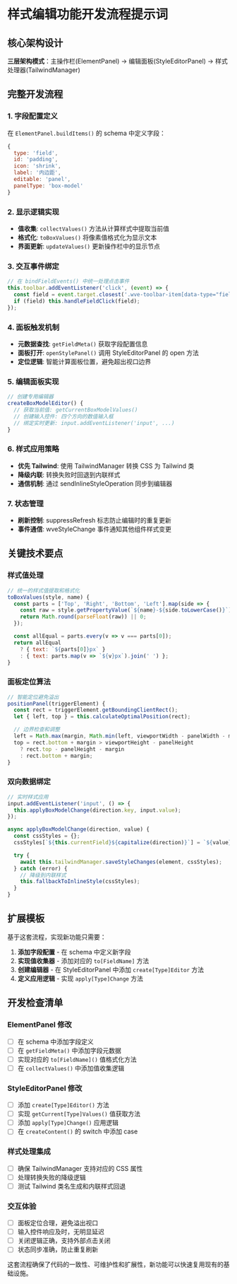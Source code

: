 # 样式编辑功能开发流程提示词

## 核心架构设计
**三层架构模式**：主操作栏(ElementPanel) → 编辑面板(StyleEditorPanel) → 样式处理器(TailwindManager)

## 完整开发流程

### 1. 字段配置定义
在 `ElementPanel.buildItems()` 的 schema 中定义字段：
```javascript
{
  type: 'field',
  id: 'padding',
  icon: 'shrink',
  label: '内边距',
  editable: 'panel',
  panelType: 'box-model'
}
```

### 2. 显示逻辑实现
- **值收集**: `collectValues()` 方法从计算样式中提取当前值
- **格式化**: `toBoxValues()` 将像素值格式化为显示文本
- **界面更新**: `updateValues()` 更新操作栏中的显示节点

### 3. 交互事件绑定
```javascript
// 在 bindFieldEvents() 中统一处理点击事件
this.toolbar.addEventListener('click', (event) => {
  const field = event.target.closest('.wve-toolbar-item[data-type="field"]');
  if (field) this.handleFieldClick(field);
});
```

### 4. 面板触发机制
- **元数据查找**: `getFieldMeta()` 获取字段配置信息
- **面板打开**: `openStylePanel()` 调用 StyleEditorPanel 的 open 方法
- **定位逻辑**: 智能计算面板位置，避免超出视口边界

### 5. 编辑面板实现
```javascript
// 创建专用编辑器
createBoxModelEditor() {
  // 获取当前值: getCurrentBoxModelValues()
  // 创建输入控件: 四个方向的数值输入框
  // 绑定实时更新: input.addEventListener('input', ...)
}
```

### 6. 样式应用策略
- **优先 Tailwind**: 使用 TailwindManager 转换 CSS 为 Tailwind 类
- **降级内联**: 转换失败时回退到内联样式
- **通信机制**: 通过 sendInlineStyleOperation 同步到编辑器

### 7. 状态管理
- **刷新控制**: suppressRefresh 标志防止编辑时的重复更新
- **事件通信**: wveStyleChange 事件通知其他组件样式变更

## 关键技术要点

### 样式值处理
```javascript
// 统一的样式值提取和格式化
toBoxValues(style, name) {
  const parts = ['Top', 'Right', 'Bottom', 'Left'].map(side => {
    const raw = style.getPropertyValue(`${name}-${side.toLowerCase()}`);
    return Math.round(parseFloat(raw)) || 0;
  });

  const allEqual = parts.every(v => v === parts[0]);
  return allEqual
    ? { text: `${parts[0]}px` }
    : { text: parts.map(v => `${v}px`).join(' ') };
}
```

### 面板定位算法
```javascript
// 智能定位避免溢出
positionPanel(triggerElement) {
  const rect = triggerElement.getBoundingClientRect();
  let { left, top } = this.calculateOptimalPosition(rect);

  // 边界检查和调整
  left = Math.max(margin, Math.min(left, viewportWidth - panelWidth - margin));
  top = rect.bottom + margin > viewportHeight - panelHeight
    ? rect.top - panelHeight - margin
    : rect.bottom + margin;
}
```

### 双向数据绑定
```javascript
// 实时样式应用
input.addEventListener('input', () => {
  this.applyBoxModelChange(direction.key, input.value);
});

async applyBoxModelChange(direction, value) {
  const cssStyles = {};
  cssStyles[`${this.currentField}${capitalize(direction)}`] = `${value}px`;

  try {
    await this.tailwindManager.saveStyleChanges(element, cssStyles);
  } catch (error) {
    // 降级到内联样式
    this.fallbackToInlineStyle(cssStyles);
  }
}
```

## 扩展模板

基于这套流程，实现新功能只需要：

1. **添加字段配置** - 在 schema 中定义新字段
2. **实现值收集器** - 添加对应的 `to[FieldName]` 方法
3. **创建编辑器** - 在 StyleEditorPanel 中添加 `create[Type]Editor` 方法
4. **定义应用逻辑** - 实现 `apply[Type]Change` 方法

## 开发检查清单

### ElementPanel 修改
- [ ] 在 schema 中添加字段定义
- [ ] 在 `getFieldMeta()` 中添加字段元数据
- [ ] 实现对应的 `to[FieldName]()` 值格式化方法
- [ ] 在 `collectValues()` 中添加值收集逻辑

### StyleEditorPanel 修改
- [ ] 添加 `create[Type]Editor()` 方法
- [ ] 实现 `getCurrent[Type]Values()` 值获取方法
- [ ] 添加 `apply[Type]Change()` 应用逻辑
- [ ] 在 `createContent()` 的 switch 中添加 case

### 样式处理集成
- [ ] 确保 TailwindManager 支持对应的 CSS 属性
- [ ] 处理转换失败的降级逻辑
- [ ] 测试 Tailwind 类名生成和内联样式回退

### 交互体验
- [ ] 面板定位合理，避免溢出视口
- [ ] 输入控件响应及时，无明显延迟
- [ ] 关闭逻辑正确，支持外部点击关闭
- [ ] 状态同步准确，防止重复刷新

这套流程确保了代码的一致性、可维护性和扩展性，新功能可以快速复用现有的基础设施。